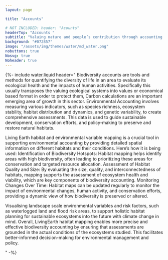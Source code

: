 ```yaml
---
layout: page

title: "Accounts"

# NOT INCLUDED: header: "Acounts"
headerTop: "Accounts "
subtitle: "Valuing nature and people’s contribution through accounting of natural capital and ecosystem services and opportunities for planning future landscapes. " 
background: "#072857"
image: "/assets/img/themes/water/md_water.png"
nobuttons: true
Nosvg: true
Noheader: true
---
```


{%-
include water.liquid
header="
Biodiversity accounts are tools and methods for quantifying the diversity of life in an area to evaluate its ecological health and the impacts of human activities. Specifically this usually transposes the valuing ecological systems into values or economical based format in order to protect them, Carbon calculations are an important emerging area of growth in this sector.  Environmental Accounting involves measuring various indicators, such as species richness, ecosystem stability, habitat distribution and dynamics, and genetic variability, to create comprehensive  assessments. This data is used to guide sustainable development, conservation efforts, and policy-making to preserve and restore natural habitats.

Living Earth habitat and environmental variable  mapping is a crucial tool in supporting environmental accounting by providing detailed spatial information on different habitats and their conditions. Here’s how it is being used:
Identification of Biodiversity Hotspots: Habitat mapping helps identify areas with high biodiversity, often leading to prioritizing these areas for conservation and targeted resource allocation.
Assessment of Habitat Quality and Size: By evaluating the size, quality, and interconnectedness of habitats, mapping supports the assessment of ecosystem health and viability, which are key components of biodiversity accounting.
Monitoring Changes Over Time: Habitat maps can be updated regularly to monitor the impact of environmental changes, human activity, and conservation efforts, providing a dynamic view of how biodiversity is preserved or altered.


Visualising landscape scale environmental variables and risk factors, such as waterlogged land and flood risk areas, to support holistic habitat planning for sustainable ecosystems into the future with climate change in mind. 
Overall, LivingEarth  habitat mapping enables more precise and effective biodiversity accounting by ensuring that assessments are grounded in the actual conditions of the ecosystems studied. This facilitates better-informed decision-making for environmental management and policy.

"
-%}
